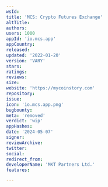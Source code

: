 ```yaml
---
wsId: 
title: 'MCS: Crypto Futures Exchange'
altTitle: 
authors: 
users: 1000
appId: 'io.mcs.app'
appCountry: 
released: 
updated: '2022-01-20'
version: 'VARY'
stars: 
ratings: 
reviews: 
size: 
website: 'https://mycoinstory.com'
repository: 
issue: 
icon: 'io.mcs.app.png'
bugbounty: 
meta: 'removed'
verdict: 'wip'
appHashes: 
date: '2024-05-07'
signer: 
reviewArchive: 
twitter: 
social: 
redirect_from: 
developerName: 'MKT Partners Ltd.'
features: 

---
```


